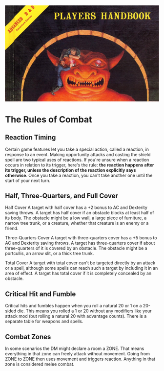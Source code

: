 ![header](./assets/images/heading.jpg)

# The Rules of Combat

## Reaction Timing
Certain game features let you take a special action, called a reaction, in response to an event. Making opportunity attacks and casting the shield spell are two typical uses of reactions. If you're unsure when a reaction occurs in relation to its trigger, here's the rule: **the reaction happens after its trigger, unless the description of the reaction explicitly says otherwise**. Once you take a reaction, you can't take another one until the start of your next turn. 

## Half, Three-Quarters, and Full Cover
Half Cover
A target with half cover has a +2 bonus to AC and Dexterity saving throws. A target has half cover if an obstacle blocks at least half of its body. The obstacle might be a low wall, a large piece of furniture, a narrow tree trunk, or a creature, whether that creature is an enemy or a friend.

Three-Quarters Cover
A target with three-quarters cover has a +5 bonus to AC and Dexterity saving throws. A target has three-quarters cover if about three-quarters of it is covered by an obstacle. The obstacle might be a portcullis, an arrow slit, or a thick tree trunk.

Total Cover
A target with total cover can't be targeted directly by an attack or a spell, although some spells can reach such a target by including it in an area of effect. A target has total cover if it is completely concealed by an obstacle. 

## Critical Hit and Fumble
Critical hits and fumbles happen when you roll a natural 20 or 1 on a 20-sided die. This means you rolled a 1 or 20 without any modifiers like your attack mod (but rolling a natural 20 with advantage counts). There is a separate table for weapons and spells.

## Combat Zones
In some scenarios the DM might declare a room a ZONE. That means everything in that zone can freely attack without movement. Going from ZONE to ZONE then uses movement and triggers reaction. Anything in that zone is considered melee combat.

